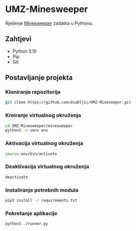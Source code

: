# UMZ-Minesweeper

Rješenje [Minesweeper](https://cs50.harvard.edu/ai/2020/projects/1/minesweeper/) zadatka u Pythonu.

## Zahtjevi
- Python 3.10
- Pip
- Git

## Postavljanje projekta

### Kloniranje repozitorija
```bash
git clone https://github.com/dsabljic/UMZ-Mineseeper.git
```

### Kreiranje virtualnog okruženja
```bash
cd UMZ-Minesweeper/minesweeper
python3 -m venv env
```

### Aktivacija virtualnog okruženja
```bash
source env/bin/activate
```

### Deaktivacija virtualnog okruženja
```bash
deactivate
```

### Instaliranje potrebnih modula
```bash
pip3 install -r requirements.txt
```

### Pokretanje aplikacije
```bash
python3 ./runner.py
```
